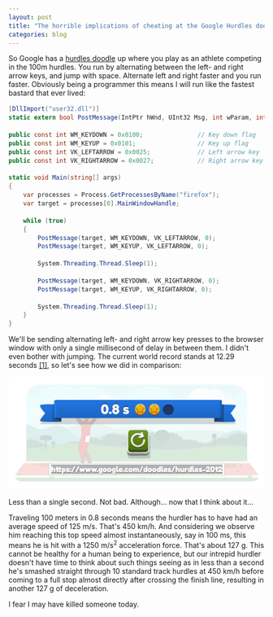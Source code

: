 ```yaml
---
layout: post
title: "The horrible implications of cheating at the Google Hurdles doodle"
categories: blog
---
```


So Google has a [hurdles doodle](https://www.google.com/doodles/hurdles-2012) up where you play as an athlete competing in the 100m hurdles. You run by alternating between the left- and right arrow keys, and jump with space. Alternate left and right faster and you run faster. Obviously being a programmer this means I will run like the fastest bastard that ever lived:

```csharp
[DllImport("user32.dll")]
static extern bool PostMessage(IntPtr hWnd, UInt32 Msg, int wParam, int lParam);

public const int WM_KEYDOWN = 0x0100;               // Key down flag
public const int WM_KEYUP = 0x0101;                 // Key up flag
public const int VK_LEFTARROW = 0x0025;             // Left arrow key
public const int VK_RIGHTARROW = 0x0027;            // Right arrow key

static void Main(string[] args)
{
    var processes = Process.GetProcessesByName("firefox");
    var target = processes[0].MainWindowHandle;

    while (true)
    {
        PostMessage(target, WM_KEYDOWN, VK_LEFTARROW, 0);
        PostMessage(target, WM_KEYUP, VK_LEFTARROW, 0);

        System.Threading.Thread.Sleep(1);

        PostMessage(target, WM_KEYDOWN, VK_RIGHTARROW, 0);
        PostMessage(target, WM_KEYUP, VK_RIGHTARROW, 0);

        System.Threading.Thread.Sleep(1);
    }
}
```

We'll be sending alternating left- and right arrow key presses to the browser window with only a single millisecond of delay in between them. I didn't even bother with jumping. The current world record stands at 12.29 seconds [[1]](https://en.wikipedia.org/wiki/100_metres_hurdles#Milestones), so let's see how we did in comparison:

![How did this not get me 3 stars?](/assets/img/blog/2012/08/google-hurdles.png)

Less than a single second. Not bad. Although... now that I think about it...

Traveling 100 meters in 0.8 seconds means the hurdler has to have had an average speed of 125 m/s. That's 450 km/h. And considering we observe him reaching this top speed almost instantaneously, say in 100 ms, this means he is hit with a 1250 m/s<sup>2</sup> acceleration force. That's about 127 g. This cannot be healthy for a human being to experience, but our intrepid hurdler doesn't have time to think about such things seeing as in less than a second he's smashed straight through 10 standard track hurdles at 450 km/h before coming to a full stop almost directly after crossing the finish line, resulting in another 127 g of deceleration.

I fear I may have killed someone today.
